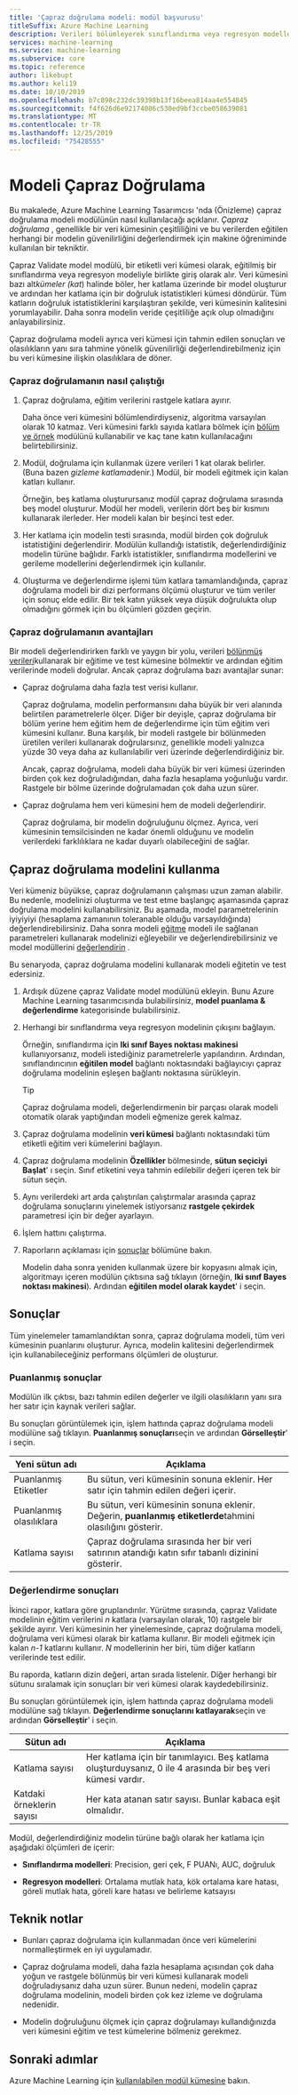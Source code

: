 ```yaml
---
title: 'Çapraz doğrulama modeli: modül başvurusu'
titleSuffix: Azure Machine Learning
description: Verileri bölümleyerek sınıflandırma veya regresyon modelleriyle ilgili parametre tahminlerini çapraz doğrulamak için Azure Machine Learning çapraz doğrulama modeli modülünü nasıl kullanacağınızı öğrenin.
services: machine-learning
ms.service: machine-learning
ms.subservice: core
ms.topic: reference
author: likebupt
ms.author: keli19
ms.date: 10/10/2019
ms.openlocfilehash: b7c898c232dc39398b13f16beea814aa4e554845
ms.sourcegitcommit: f4f626d6e92174086c530ed9bf3ccbe058639081
ms.translationtype: MT
ms.contentlocale: tr-TR
ms.lasthandoff: 12/25/2019
ms.locfileid: "75428555"
---
```

# <a name="cross-validate-model"></a>Modeli Çapraz Doğrulama

Bu makalede, Azure Machine Learning Tasarımcısı 'nda (Önizleme) çapraz doğrulama modeli modülünün nasıl kullanılacağı açıklanır. *Çapraz doğrulama* , genellikle bir veri kümesinin çeşitliliğini ve bu verilerden eğitilen herhangi bir modelin güvenilirliğini değerlendirmek için makine öğreniminde kullanılan bir tekniktir.  

Çapraz Validate model modülü, bir etiketli veri kümesi olarak, eğitilmiş bir sınıflandırma veya regresyon modeliyle birlikte giriş olarak alır. Veri kümesini bazı alt*kümeler (kat*) halinde böler, her katlama üzerinde bir model oluşturur ve ardından her katlama için bir doğruluk istatistikleri kümesi döndürür. Tüm katların doğruluk istatistiklerini karşılaştıran şekilde, veri kümesinin kalitesini yorumlayabilir. Daha sonra modelin veride çeşitliliğe açık olup olmadığını anlayabilirsiniz.  

Çapraz doğrulama modeli ayrıca veri kümesi için tahmin edilen sonuçları ve olasılıkların yanı sıra tahmine yönelik güvenilirliği değerlendirebilmeniz için bu veri kümesine ilişkin olasılıklara de döner.  

### <a name="how-cross-validation-works"></a>Çapraz doğrulamanın nasıl çalıştığı

1. Çapraz doğrulama, eğitim verilerini rastgele katlara ayırır. 

   Daha önce veri kümesini bölümlendirdiyseniz, algoritma varsayılan olarak 10 katmaz. Veri kümesini farklı sayıda katlara bölmek için [bölüm ve örnek](partition-and-sample.md) modülünü kullanabilir ve kaç tane katın kullanılacağını belirtebilirsiniz.  

2.  Modül, doğrulama için kullanmak üzere verileri 1 kat olarak belirler. (Buna bazen *gizleme katlama*denir.) Modül, bir modeli eğitmek için kalan katları kullanır. 

    Örneğin, beş katlama oluşturursanız modül çapraz doğrulama sırasında beş model oluşturur. Modül her modeli, verilerin dört beş bir kısmını kullanarak ilerleder. Her modeli kalan bir beşinci test eder.  

3.  Her katlama için modelin testi sırasında, modül birden çok doğruluk istatistiğini değerlendirir. Modülün kullandığı istatistik, değerlendirdiğiniz modelin türüne bağlıdır. Farklı istatistikler, sınıflandırma modellerini ve gerileme modellerini değerlendirmek için kullanılır.  

4.  Oluşturma ve değerlendirme işlemi tüm katlara tamamlandığında, çapraz doğrulama modeli bir dizi performans ölçümü oluşturur ve tüm veriler için sonuç elde edilir. Bir tek katın yüksek veya düşük doğrulukta olup olmadığını görmek için bu ölçümleri gözden geçirin. 

### <a name="advantages-of-cross-validation"></a>Çapraz doğrulamanın avantajları

Bir modeli değerlendirirken farklı ve yaygın bir yolu, verileri [bölünmüş verileri](split-data.md)kullanarak bir eğitime ve test kümesine bölmektir ve ardından eğitim verilerinde modeli doğrular. Ancak çapraz doğrulama bazı avantajlar sunar:  

-   Çapraz doğrulama daha fazla test verisi kullanır.

    Çapraz doğrulama, modelin performansını daha büyük bir veri alanında belirtilen parametrelerle ölçer. Diğer bir deyişle, çapraz doğrulama bir bölüm yerine hem eğitim hem de değerlendirme için tüm eğitim veri kümesini kullanır. Buna karşılık, bir modeli rastgele bir bölünmeden üretilen verileri kullanarak doğrularsınız, genellikle modeli yalnızca yüzde 30 veya daha az kullanılabilir veri üzerinde değerlendirdiğiniz bir.  

    Ancak, çapraz doğrulama, modeli daha büyük bir veri kümesi üzerinden birden çok kez doğruladığından, daha fazla hesaplama yoğunluğu vardır. Rastgele bir bölme üzerinde doğrulamadan çok daha uzun sürer.  

-   Çapraz doğrulama hem veri kümesini hem de modeli değerlendirir.

    Çapraz doğrulama, bir modelin doğruluğunu ölçmez. Ayrıca, veri kümesinin temsilcisinden ne kadar önemli olduğunu ve modelin verilerdeki farklılıklara ne kadar duyarlı olabileceğini de sağlar.  

## <a name="how-to-use-cross-validate-model"></a>Çapraz doğrulama modelini kullanma

Veri kümeniz büyükse, çapraz doğrulamanın çalışması uzun zaman alabilir.  Bu nedenle, modelinizi oluşturma ve test etme başlangıç aşamasında çapraz doğrulama modelini kullanabilirsiniz. Bu aşamada, model parametrelerinin iyiyiyiyi (hesaplama zamanının toleranable olduğu varsayıldığında) değerlendirebilirsiniz. Daha sonra modeli [eğitme](train-model.md) modeli ile sağlanan parametreleri kullanarak modelinizi eğleyebilir ve değerlendirebilirsiniz ve model modüllerini [değerlendirin](evaluate-model.md) .

Bu senaryoda, çapraz doğrulama modelini kullanarak modeli eğitetin ve test edersiniz.

1. Ardışık düzene çapraz Validate model modülünü ekleyin. Bunu Azure Machine Learning tasarımcısında bulabilirsiniz, **model puanlama & değerlendirme** kategorisinde bulabilirsiniz. 

2. Herhangi bir sınıflandırma veya regresyon modelinin çıkışını bağlayın. 

    Örneğin, sınıflandırma için **Iki sınıf Bayes noktası makinesi** kullanıyorsanız, modeli istediğiniz parametrelerle yapılandırın. Ardından, sınıflandırıcının **eğitilen model** bağlantı noktasındaki bağlayıcıyı çapraz doğrulama modelinin eşleşen bağlantı noktasına sürükleyin. 

    > [!TIP] 
    > Çapraz doğrulama modeli, değerlendirmenin bir parçası olarak modeli otomatik olarak yaptığından modeli eğmenize gerek kalmaz.  
3.  Çapraz doğrulama modelinin **veri kümesi** bağlantı noktasındaki tüm etiketli eğitim veri kümelerini bağlayın.  

4.  Çapraz doğrulama modelinin **Özellikler** bölmesinde, **sütun seçiciyi Başlat**' ı seçin. Sınıf etiketini veya tahmin edilebilir değeri içeren tek bir sütun seçin. 

5. Aynı verilerdeki art arda çalıştırılan çalıştırmalar arasında çapraz doğrulama sonuçlarını yinelemek istiyorsanız **rastgele çekirdek** parametresi için bir değer ayarlayın.  

6. İşlem hattını çalıştırma.

7. Raporların açıklaması için [sonuçlar](#results) bölümüne bakın.

    Modelin daha sonra yeniden kullanmak üzere bir kopyasını almak için, algoritmayı içeren modülün çıktısına sağ tıklayın (örneğin, **Iki sınıf Bayes noktası makinesi**). Ardından **eğitilen model olarak kaydet**' i seçin.

## <a name="results"></a>Sonuçlar

Tüm yinelemeler tamamlandıktan sonra, çapraz doğrulama modeli, tüm veri kümesinin puanlarını oluşturur. Ayrıca, modelin kalitesini değerlendirmek için kullanabileceğiniz performans ölçümleri de oluşturur.

### <a name="scored-results"></a>Puanlanmış sonuçlar

Modülün ilk çıktısı, bazı tahmin edilen değerler ve ilgili olasılıkların yanı sıra her satır için kaynak verileri sağlar. 

Bu sonuçları görüntülemek için, işlem hattında çapraz doğrulama modeli modülüne sağ tıklayın. **Puanlanmış sonuçları**seçin ve ardından **Görselleştir**' i seçin.

| Yeni sütun adı      | Açıklama                              |
| -------------------- | ---------------------------------------- |
| Puanlanmış Etiketler        | Bu sütun, veri kümesinin sonuna eklenir. Her satır için tahmin edilen değeri içerir. |
| Puanlanmış olasılıklara | Bu sütun, veri kümesinin sonuna eklenir. Değerin, **puanlanmış etiketlerde**tahmini olasılığını gösterir. |
| Katlama sayısı          | Çapraz doğrulama sırasında her bir veri satırının atandığı katın sıfır tabanlı dizinini gösterir. |

 ### <a name="evaluation-results"></a>Değerlendirme sonuçları

İkinci rapor, katlara göre gruplandırılır. Yürütme sırasında, çapraz Validate modelinin eğitim verilerini *n* katlara (varsayılan olarak, 10) rastgele bir şekilde ayırır. Veri kümesinin her yinelemesinde, çapraz doğrulama modeli, doğrulama veri kümesi olarak bir katlama kullanır. Bir modeli eğitmek için kalan *n-1* katlarını kullanır. *N* modellerinin her biri, tüm diğer katların verilerinde test edilir.

Bu raporda, katların dizin değeri, artan sırada listelenir.  Diğer herhangi bir sütunu sıralamak için sonuçları bir veri kümesi olarak kaydedebilirsiniz.

Bu sonuçları görüntülemek için, işlem hattında çapraz doğrulama modeli modülüne sağ tıklayın. **Değerlendirme sonuçlarını katlayarak**seçin ve ardından **Görselleştir**' i seçin.


|Sütun adı| Açıklama|
|----|----|
|Katlama sayısı| Her katlama için bir tanımlayıcı. Beş katlama oluşturduysanız, 0 ile 4 arasında bir beş veri kümesi vardır.
|Katdaki örneklerin sayısı|Her kata atanan satır sayısı. Bunlar kabaca eşit olmalıdır. |


Modül, değerlendirdiğiniz modelin türüne bağlı olarak her katlama için aşağıdaki ölçümleri de içerir: 

+ **Sınıflandırma modelleri**: Precision, geri çek, F PUANı, AUC, doğruluk  

+ **Regresyon modelleri**: Ortalama mutlak hata, kök ortalama kare hatası, göreli mutlak hata, göreli kare hatası ve belirleme katsayısı


## <a name="technical-notes"></a>Teknik notlar  

+ Bunları çapraz doğrulama için kullanmadan önce veri kümelerini normalleştirmek en iyi uygulamadır. 

+ Çapraz doğrulama modeli, daha fazla hesaplama açısından çok daha yoğun ve rastgele bölünmüş bir veri kümesi kullanarak modeli doğruladıysanız daha uzun sürer. Bunun nedeni, modelin çapraz doğrulama modelinin, modeli birden çok kez izleme ve doğrulama nedenidir.

+ Modelin doğruluğunu ölçmek için çapraz doğrulamayı kullandığınızda veri kümesini eğitim ve test kümelerine bölmeniz gerekmez. 


## <a name="next-steps"></a>Sonraki adımlar

Azure Machine Learning için [kullanılabilen modül kümesine](module-reference.md) bakın. 

